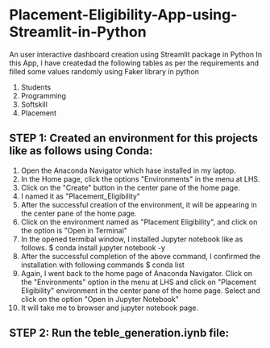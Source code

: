 # Placement-Eligibility-App-using-Streamlit-in-Python
An user interactive dashboard creation using Streamlit package in Python
In this App, I have createdad the following tables as per the requirements and filled some values randomly using Faker library in python 
  1. Students
  2. Programming
  3. Softskill
  4. Placement

## STEP 1: Created an environment for this projects like as follows using Conda:
  1. Open the Anaconda Navigator which hase installed in my laptop.
  2. In the Home page, click the options "Environments" in the menu at LHS.
  3. Click on the "Create" button in the center pane of the home page.
  4. I named it as "Placement_Eligibility"
  5. After the successful creation of the environment, it will be appearing in the center pane of the home page.
  6. Click on the environment named as "Placement Eligibility", and click on the option is "Open in Terminal"
  7. In the opened termibal window, I installed Jupyter notebook like as follows.
       $ conda install jupyter notebook -y
  8. After the successful completion of the above command, I confirmed the installation with following commands
       $ conda list
  9. Again, I went back to the home page of Anaconda Navigator. Click on the "Environments" option in the menu at LHS and click on "Placement Eligibility" environment in the center pane of the home page. Select and click on the option "Open in Jupyter Notebook"
  10. It will take me to browser and jupyter notebook page.

## STEP 2: Run the teble_generation.iynb file:
